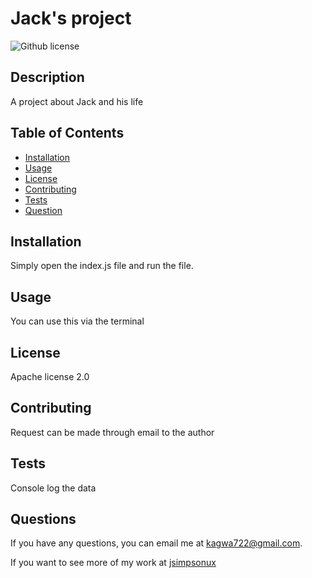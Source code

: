 # Jack's project
  ![Github license](https://img.shields.io/badge/license-Apache%20license%202.0-blue.svg)

  ## Description
  A project about Jack and his life


  ## Table of Contents
  - [Installation](#installation)
  - [Usage](#usage)
  - [License](#license)
  - [Contributing](#contributing)
  - [Tests](#tests)
  - [Question](#questions)

  ## Installation
  Simply open the index.js file and run the file.

  ## Usage
  You can use this via the terminal

  ## License
  Apache license 2.0

  ## Contributing
  Request can be made through email to the author

  ## Tests 
  Console log the data

  ## Questions
  If you have any questions, you can email me at kagwa722@gmail.com.
  
 If you want to see more of my work at [jsimpsonux](https://github.com/jsimpsonux)

